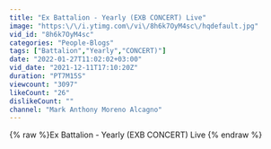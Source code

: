 ```yaml
---
title: "Ex Battalion - Yearly (EXB CONCERT) Live"
image: "https:\/\/i.ytimg.com\/vi\/8h6k7OyM4sc\/hqdefault.jpg"
vid_id: "8h6k7OyM4sc"
categories: "People-Blogs"
tags: ["Battalion","Yearly","CONCERT)"]
date: "2022-01-27T11:02:02+03:00"
vid_date: "2021-12-11T17:10:20Z"
duration: "PT7M15S"
viewcount: "3097"
likeCount: "26"
dislikeCount: ""
channel: "Mark Anthony Moreno Alcagno"
---
```

{% raw %}Ex Battalion - Yearly (EXB CONCERT) Live {% endraw %}

